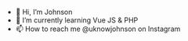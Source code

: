 - 👋 Hi, I’m Johnson
- 🌱 I’m currently learning Vue JS & PHP
- 📫 How to reach me @uknowjohnson on Instagram

<!---
mwizerwa24/mwizerwa24 is a ✨ special ✨ repository because its `README.md` (this file) appears on your GitHub profile.
You can click the Preview link to take a look at your changes.
--->
